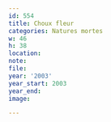 ```yaml
---
id: 554
title: Choux fleur
categories: Natures mortes
w: 46
h: 38
location:
note:
file:
year: '2003'
year_start: 2003
year_end:
image:

---
```

